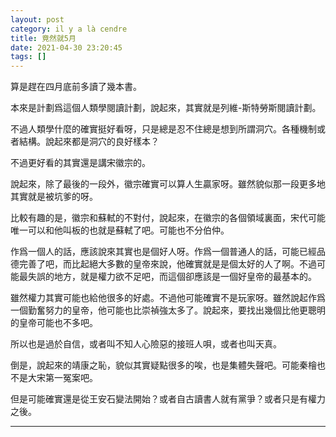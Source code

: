 ```yaml
---
layout: post
category: il y a là cendre
title: 竟然就5月
date: 2021-04-30 23:20:45
tags: []
---
```


算是趕在四月底前多讀了幾本書。

本來是計劃爲這個人類學閱讀計劃，說起來，其實就是列維-斯特勞斯閱讀計劃。

不過人類學什麼的確實挺好看呀，只是總是忍不住總是想到所謂洞穴。各種機制或者結構。說起來都是洞穴的良好樣本？

不過更好看的其實還是講宋徽宗的。

說起來，除了最後的一段外，徽宗確實可以算人生贏家呀。雖然貌似那一段更多地其實就是被坑爹的呀。

比較有趣的是，徽宗和蘇軾的不對付，說起來，在徽宗的各個領域裏面，宋代可能唯一可以和他叫板的也就是蘇軾了吧。可能也不分伯仲。

作爲一個人的話，應該說來其實也是個好人呀。作爲一個普通人的話，可能已經品德完善了吧，而比起絕大多數的皇帝來說，他確實就是是個太好的人了啊。不過可能最失誤的地方，就是權力欲不足吧，而這個卻應該是一個好皇帝的最基本的。

雖然權力其實可能也給他很多的好處。不過他可能確實不是玩家呀。雖然說起作爲一個勤奮努力的皇帝，他可能也比崇禎強太多了。說起來，要找出幾個比他更聰明的皇帝可能也不多吧。

所以也是過於自信，或者叫不知人心險惡的接班人唄，或者也叫天真。

倒是，說起來的靖康之恥，貌似其實疑點很多的唉，也是集體失聲吧。可能秦檜也不是大宋第一冤案吧。

但是可能確實還是從王安石變法開始？或者自古讀書人就有黨爭？或者只是有權力之後。

-------





